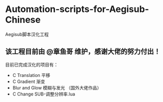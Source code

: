 # Automation-scripts-for-Aegisub-Chinese
Aegisub脚本汉化工程

## 该工程目前由 @章鱼哥 维护，感谢大佬的努力付出！

目前已完成汉化的项目有：  
+ C Translation 平移
+ C Gradient 渐变
+ Blur and Glow 模糊与发光 （国外大佬作品）
+ C Change SUB-调整分辨率.lua
